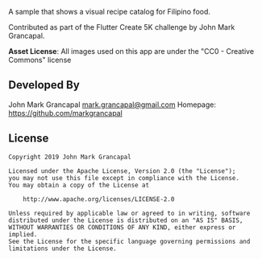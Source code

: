A sample that shows a visual recipe catalog for Filipino food.

Contributed as part of the Flutter Create 5K challenge by John Mark Grancapal.

**Asset License**: All images used on this app are under the "CC0 - Creative Commons" license


## Developed By

John Mark Grancapal <mark.grancapal@gmail.com>
Homepage: https://github.com/markgrancapal


## License

    Copyright 2019 John Mark Grancapal

    Licensed under the Apache License, Version 2.0 (the "License");
    you may not use this file except in compliance with the License.
    You may obtain a copy of the License at

        http://www.apache.org/licenses/LICENSE-2.0

    Unless required by applicable law or agreed to in writing, software
    distributed under the License is distributed on an "AS IS" BASIS,
    WITHOUT WARRANTIES OR CONDITIONS OF ANY KIND, either express or implied.
    See the License for the specific language governing permissions and
    limitations under the License.

